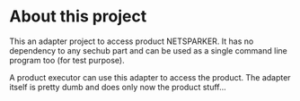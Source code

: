 <!-- SPDX-License-Identifier: MIT --->
About this project
==================

This an adapter project to access product NETSPARKER.
It has no dependency to any sechub part and can be used as a single command line program too (for test purpose).

A product executor can use this adapter to access the product.
The adapter itself is pretty dumb and does only now the product stuff...